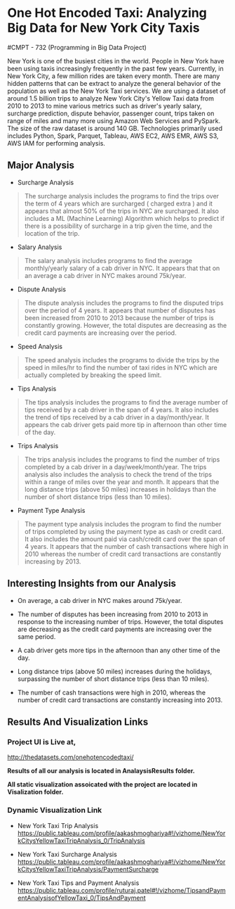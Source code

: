 # One Hot Encoded Taxi: Analyzing Big Data for New York City Taxis
#CMPT - 732 (Programming in Big Data Project)

New York is one of the busiest cities in the world. People in New York have been using taxis increasingly frequently in the past few years. Currently, in New York City, a few million rides are taken every month. There are many hidden patterns that can be extract to analyze the general behavior of the population as well as the New York Taxi services. We are using a dataset of around 1.5 billion trips to analyze New York City's Yellow Taxi data from 2010 to 2013 to mine various metrics such as driver's yearly salary, surcharge prediction, dispute behavior, passenger count, trips taken on range of miles and many more using Amazon Web Services and PySpark. The size of the raw dataset is around 140 GB. Technologies primarily used includes Python, Spark, Parquet, Tableau, AWS EC2, AWS EMR, AWS S3, AWS IAM for performing analysis.


## Major Analysis
- Surcharge Analysis
> The surcharge analysis includes the programs to find the trips over the term of 4 years which are surcharged ( charged extra ) and it appears that almost 50% of the trips in NYC are surcharged. It also includes a ML (Machine Learning) Algorithm which helps to predict if there is a possibility of surcharge in a trip given the time, and the location of the trip.

- Salary Analysis
> The salary analysis includes programs to find the average monthly/yearly salary of a cab driver in NYC. It appears that that on an average a cab driver in NYC makes around 75k/year. 

- Dispute Analysis
> The dispute analysis includes the programs to find the disputed trips over the period of 4 years. It appears that number of disputes has been increased from 2010 to 2013 because the number of trips is constantly growing. However, the total disputes are decreasing as the credit card payments are increasing over the period.

- Speed Analysis
>The speed analysis includes the programs to divide the trips by the speed in miles/hr to find the number of taxi rides in NYC which are actually completed by breaking the speed limit.

- Tips Analysis
>The tips analysis includes the programs to find the average number of tips received by a cab driver in the span of 4 years. It also includes the trend of tips received by a cab driver in a day/month/year. It appears the cab driver gets paid more tip in afternoon than other time of the day.

- Trips Analysis
> The trips analysis includes the programs to find the number of trips completed by a cab driver in a day/week/month/year. The trips analysis also includes the analysis to check the trend of the trips within a range of miles over the year and month. It appears that the long distance trips (above 50 miles) increases in holidays than the number of short distance trips (less than 10 miles).

- Payment Type Analysis
>The payment type analysis includes the program to find the number of trips completed by using the payment type as cash or credit card. It also includes the amount paid via cash/credit card over the span of 4 years. It appears that the number of cash transactions where high in 2010 whereas the number of credit card transactions are constantly increasing by 2013.


## Interesting Insights from our Analysis

* On average, a cab driver in NYC makes around 75k/year. 

* The number of disputes has been increasing from 2010 to 2013 in response to the increasing number of trips. However, the total disputes are decreasing as the credit card payments are increasing over the same period.

* A cab driver gets more tips in the afternoon than any other time of the day.

* Long distance trips (above 50 miles) increases during the holidays, surpassing the number of short distance trips (less than 10 miles).

* The number of cash transactions were high in 2010, whereas the number of credit card transactions are constantly increasing into 2013.


## Results And Visualization Links

### Project UI is Live at,
http://thedatasets.com/onehotencodedtaxi/

**Results of all our analysis is located in AnalaysisResults folder.**

**All static visualization assoicated with the project are located  in Visalization folder.**
 
### Dynamic Visualization Link
* New York Taxi Trip Analysis
https://public.tableau.com/profile/aakashmoghariya#!/vizhome/NewYorkCitysYellowTaxiTripAnalysis_0/TripAnalysis

* New York Taxi Surcharge Analysis
https://public.tableau.com/profile/aakashmoghariya#!/vizhome/NewYorkCitysYellowTaxiTripAnalysis/PaymentSurcharge

* New York Taxi Tips and Payment Analysis
https://public.tableau.com/profile/ruturaj.patel#!/vizhome/TipsandPaymentAnalysisofYellowTaxi_0/TipsAndPayment
